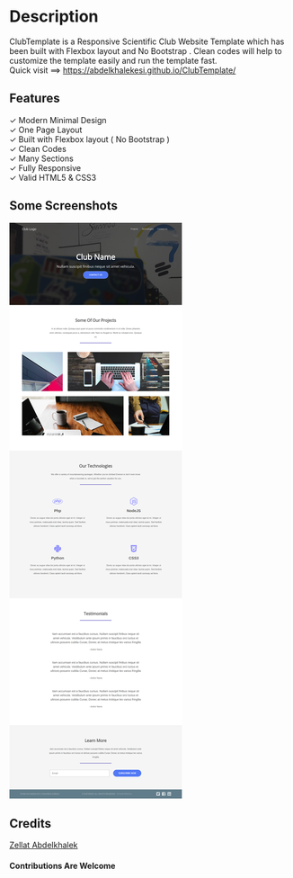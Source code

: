# Description
ClubTemplate is a Responsive Scientific Club Website Template which has been built with Flexbox layout and No Bootstrap . Clean codes will help to customize the template easily and run the template fast. <br>
Quick visit ==>  https://abdelkhalekesi.github.io/ClubTemplate/ 

## Features
✓ Modern Minimal Design <br>
✓ One Page Layout <br>
✓ Built with Flexbox layout ( No Bootstrap )  <br>
✓ Clean Codes <br>
✓ Many Sections <br>
✓ Fully Responsive <br>
✓ Valid HTML5 & CSS3 <br>

## Some Screenshots
![ClubTemplate Modern Minimal Design HTML5 & C553](/screencapture-abdelkhalekesi-github-io-ClubTemplate-2018-08-24-20_53_29.png)


## Credits
[Zellat Abdelkhalek](https://github.com/AbdelkhalekESI)

#### Contributions Are Welcome 

